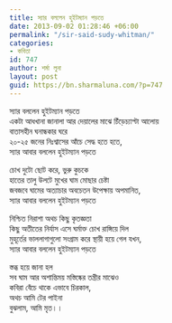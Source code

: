```yaml
---
title: স্যার বললেন হুইটম্যান পড়তে
date: 2013-09-02 01:28:46 +06:00
permalink: "/sir-said-sudy-whitman/"
categories:
- কবিতা
id: 747
author: শর্মা লুনা
layout: post
guid: https://bn.sharmaluna.com/?p=747
---
```


স্যার বললেন হুইটম্যান পড়তে  
একটা আধখানা জানালা আর দেয়ালের মাঝে চিঁড়েচ্যাপ্টা আলোয়  
বাতাসহীন ঘনান্ধকার ঘরে  
২০-২৫ জনের নিঃশ্বাসের আঁচে সেদ্ধ হতে হতে,  
স্যার আবার বললেন হুইটম্যান পড়তে

চোখ দুটো ছোট করে, ভুরু কুচকে  
হাতের তালু উলটে মুখের ঘাম মোছার চেষ্টা  
জবজবে ঘামের অত্যাচার অবচেতন উপেক্ষায় অপমানিত,  
স্যার আবার বললেন হুইটম্যান পড়তে

নিশ্চিত নিরাশা অথচ কিছু কৃতজ্ঞতা  
কিছু অতীতের নির্যাস এসে ঘর্মাক্ত চোখ রাঙ্গিয়ে দিল  
মুহূর্তের ভাললাগাগুলো সংগ্রাম করে স্থায়ী হয়ে গেল যখন,  
স্যার আবার বললেন হুইটম্যান পড়তে

স্তব্ধ হয়ে জানা হল  
সব ঘাম আর অশান্তিময় মস্তিষ্কের তন্ত্রীর মাঝেও  
কবিরা বেঁচে থাকে এভাবে চিরকাল,  
অথচ আমি টের পাইনা  
বুঝলাম, আমি মৃত।।